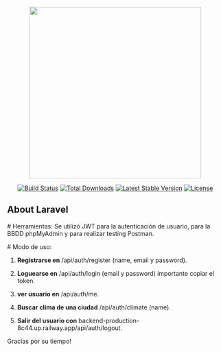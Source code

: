 <p align="center"><a href="https://laravel.com" target="_blank"><img src="https://raw.githubusercontent.com/laravel/art/master/logo-lockup/5%20SVG/2%20CMYK/1%20Full%20Color/laravel-logolockup-cmyk-red.svg" width="400"></a></p>

<p align="center">
<a href="https://travis-ci.org/laravel/framework"><img src="https://travis-ci.org/laravel/framework.svg" alt="Build Status"></a>
<a href="https://packagist.org/packages/laravel/framework"><img src="https://img.shields.io/packagist/dt/laravel/framework" alt="Total Downloads"></a>
<a href="https://packagist.org/packages/laravel/framework"><img src="https://img.shields.io/packagist/v/laravel/framework" alt="Latest Stable Version"></a>
<a href="https://packagist.org/packages/laravel/framework"><img src="https://img.shields.io/packagist/l/laravel/framework" alt="License"></a>
</p>

## About Laravel
<p>
   # Herramientas: 
        Se utilizó JWT para la autenticación de usuario, para la BBDD phpMyAdmin y para realizar testing Postman.
</p>
<p>
   # Modo de uso:
    
   1) <b>Registrarse en</b> /api/auth/register (name, email y password).
   2) <b>Loguearse en</b> /api/auth/login (email y password) importante copiar el token.
   3) <b>ver usuario en</b> /api/auth/me.
   
   4) <b>Buscar clima de una ciudad</b> /api/auth/climate (name).   
   
   5) <b>Salir del usuario con</b> backend-production-8c44.up.railway.app/api/auth/logout.
</p>

<p>
    Gracias por su tiempo!
</p>
